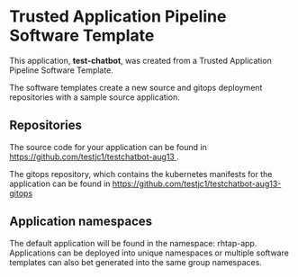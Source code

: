 # Trusted Application Pipeline Software Template

This application, **test-chatbot**, was created from a Trusted Application Pipeline Software Template.

The software templates create a new source and gitops deployment repositories with a sample source application. 

## Repositories

The source code for your application can be found in [https://github.com/testjc1/testchatbot-aug13 ](https://github.com/testjc1/testchatbot-aug13 ).
 
The gitops repository, which contains the kubernetes manifests for the application can be found in 
[https://github.com/testjc1/testchatbot-aug13-gitops ](https://github.com/testjc1/testchatbot-aug13-gitops ) 

## Application namespaces 

The default application will be found in the namespace: rhtap-app. Applications can be deployed into unique namespaces or multiple software templates can also bet generated into the same group namespaces.  